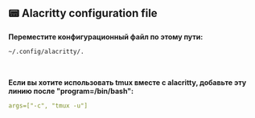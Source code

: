 ## 📟 Alacritty configuration file

<p><b>Переместите конфигурационный файл по этому пути:</b></p> 

```bash
~/.config/alacritty/.
```

<br />

<p>
<b>
Если вы хотите использовать tmux вместе с alacritty, добавьте эту линию после 
"program=/bin/bash":
</b>
</p>

```yaml
args=["-c", "tmux -u"]
``` 

